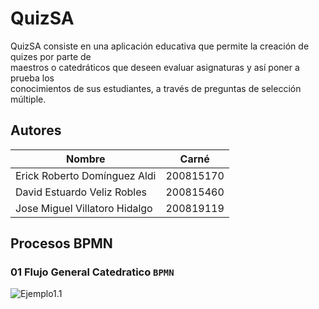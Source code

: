 QuizSA
======

QuizSA consiste en una aplicación educativa que permite la creación de quizes por parte de                              
maestros o catedráticos que deseen evaluar asignaturas y así poner a prueba los                          
conocimientos de sus estudiantes, a través de preguntas de selección múltiple.

## Autores
Nombre | Carné
------------- | -------------
Erick Roberto Domínguez Aldi  | 200815170 
David Estuardo Veliz Robles  | 200815460
Jose Miguel Villatoro Hidalgo  | 200819119

## Procesos BPMN
### 01 Flujo General Catedratico `BPMN`
![Ejemplo1.1](https://raw.github.com/erickecys/QuizSA/master/QuizAS/imagenes/01_Flujo_General_Catedratico.png "Ejemplo1.1")


              
